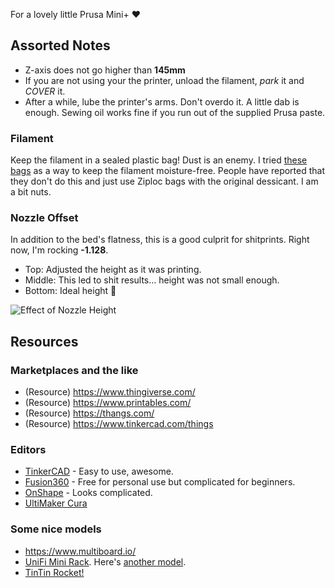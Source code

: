 For a lovely little Prusa Mini+ ❤️

## Assorted Notes

- Z-axis does not go higher than **145mm**
- If you are not using your the printer, unload the filament, _park_ it and _COVER_ it.
- After a while, lube the printer's arms. Don't overdo it. A little dab is enough. Sewing oil works fine if you run out of the supplied Prusa paste.

### Filament

Keep the filament in a sealed plastic bag! Dust is an enemy. I tried [these bags](https://www.amazon.com/gp/product/B08QHMSYY3?psc=1) as a way to keep the filament moisture-free. People have reported that they don't do this and just use Ziploc bags with the original dessicant. I am a bit nuts.

### Nozzle Offset

In addition to the bed's flatness, this is a good culprit for shitprints. Right now, I'm rocking **-1.128**.

- Top: Adjusted the height as it was printing.
- Middle: This led to shit results... height was not small enough.
- Bottom: Ideal height 🥲

![Effect of Nozzle Height](/assets/3d-printing-nozzle-height.jpg)

## Resources

### Marketplaces and the like

- (Resource) https://www.thingiverse.com/
- (Resource) https://www.printables.com/
- (Resource) https://thangs.com/
- (Resource) https://www.tinkercad.com/things

### Editors

- [TinkerCAD](https://www.tinkercad.com/) - Easy to use, awesome.
- [Fusion360](https://www.autodesk.com/products/fusion-360/personal) - Free for personal use but complicated for beginners.
- [OnShape](https://www.onshape.com/en/) - Looks complicated.
- [UltiMaker Cura](https://ultimaker.com/software/ultimaker-cura/)

### Some nice models

- https://www.multiboard.io/
- [UniFi Mini Rack](https://old.reddit.com/r/homelab/comments/7p245e/ubiquiti_unifi_3d_printed_mini_rack_sneak_peek/?st=JSH0E0I5&sh=8a2b3660). Here's [another model](https://community.ui.com/stories/UniFi-Home-Setup/7522fee1-7e5d-49b2-ad2d-0c62a13ff0b0?page=1).
- [TinTin Rocket!](https://www.printables.com/model/87249-large-tintin-rocket/files)


